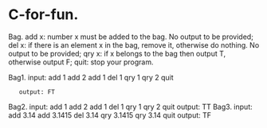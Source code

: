 # C-for-fun.
Bag. add x: number x must be added to the bag. No output to be provided;
     del x: if there is an element x in the bag, remove it, otherwise do nothing. No output to be provided;
     qry x: if x belongs to the bag then output T, otherwise output F;
     quit: stop your program.
     
Bag1.  input: add 1 add 2 add 1 del 1 qry 1 qry 2 quit

       output: FT
       
Bag2. input: add 1 add 2 add 1 del 1 qry 1 qry 2 quit 
      output: TT
Bag3. input: add 3.14 add 3.1415 del 3.14 qry 3.1415 qry 3.14 quit 
      output: TF
